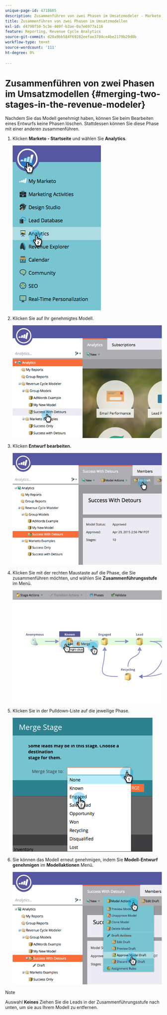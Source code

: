 ```yaml
---
unique-page-id: 4718685
description: Zusammenführen von zwei Phasen im Umsatzmodeler - Marketo Docs - Produktdokumentation
title: Zusammenführen von zwei Phasen im Umsatzmodellen
exl-id: d4798f50-5c3e-469f-b3ae-0a7e6977a116
feature: Reporting, Revenue Cycle Analytics
source-git-commit: d20a9bb584f69282eefae3704ce4be2179b29d0b
workflow-type: tm+mt
source-wordcount: '111'
ht-degree: 0%

---
```


# Zusammenführen von zwei Phasen im Umsatzmodellen {#merging-two-stages-in-the-revenue-modeler}

Nachdem Sie das Modell genehmigt haben, können Sie beim Bearbeiten eines Entwurfs keine Phasen löschen. Stattdessen können Sie diese Phase mit einer anderen zusammenführen.

1. Klicken **Marketo - Startseite** und wählen Sie **Analytics**.

   ![](assets/image2015-4-29-14-3a59-3a9.png)

1. Klicken Sie auf Ihr genehmigtes Modell.

   ![](assets/image2015-4-29-15-3a3-3a15.png)

1. Klicken **Entwurf bearbeiten.**

   ![](assets/image2015-4-29-15-3a7-3a3.png)

1. Klicken Sie mit der rechten Maustaste auf die Phase, die Sie zusammenführen möchten, und wählen Sie **Zusammenführungsstufe** im Menü.

   ![](assets/image2015-4-29-15-3a10-3a6.png)

1. Klicken Sie in der Pulldown-Liste auf die jeweilige Phase.

   ![](assets/image2015-4-29-15-3a52-3a5.png)

1. Sie können das Modell erneut genehmigen, indem Sie **Modell-Entwurf genehmigen** im **Modellaktionen** Menü.

   ![](assets/image2015-4-29-16-3a5-3a53.png)

>[!NOTE]
>
>Auswahl **Keines** Ziehen Sie die Leads in der Zusammenführungsstufe nach unten, um sie aus Ihrem Modell zu entfernen.
